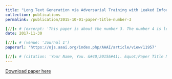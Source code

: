 ```yaml
---
title: "Long Text Generation via Adversarial Training with Leaked Information (AAAI 2018)"
collection: publications
permalink: /publication/2015-10-01-paper-title-number-3

[//]: # (excerpt: 'This paper is about the number 3. The number 4 is left for future work.')
date: 2017-11-30

[//]: # (venue: 'Journal 1')
paperurl: 'https://ojs.aaai.org/index.php/AAAI/article/view/11957'

[//]: # (citation: 'Your Name, You. &#40;2015&#41;. &quot;Paper Title Number 3.&quot; <i>Journal 1</i>. 1&#40;3&#41;.')
---
```


[//]: # (This paper is about the number 3. The number 4 is left for future work.)

[Download paper here](http://academicpages.github.io/files/paper3.pdf)

[//]: # (Recommended citation: Your Name, You. &#40;2015&#41;. "Paper Title Number 3." <i>Journal 1</i>. 1&#40;3&#41;.)